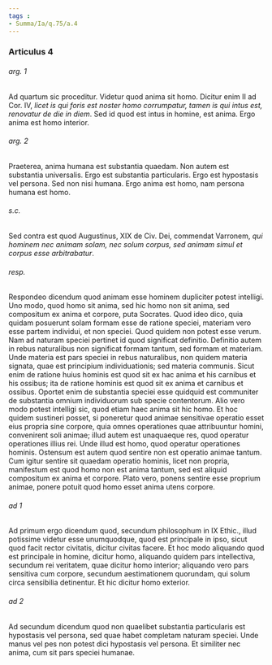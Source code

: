 ```yaml
---
tags : 
- Summa/Ia/q.75/a.4
---
```


### Articulus 4

###### arg. 1
Ad quartum sic proceditur. Videtur quod anima sit homo. Dicitur enim II ad Cor. IV, *licet is qui foris est noster homo corrumpatur, tamen is qui intus est, renovatur de die in diem*. Sed id quod est intus in homine, est anima. Ergo anima est homo interior.

###### arg. 2
Praeterea, anima humana est substantia quaedam. Non autem est substantia universalis. Ergo est substantia particularis. Ergo est hypostasis vel persona. Sed non nisi humana. Ergo anima est homo, nam persona humana est homo.

###### s.c.
Sed contra est quod Augustinus, XIX de Civ. Dei, commendat Varronem, *qui hominem nec animam solam, nec solum corpus, sed animam simul et corpus esse arbitrabatur*.

###### resp.
Respondeo dicendum quod animam esse hominem dupliciter potest intelligi. Uno modo, quod homo sit anima, sed hic homo non sit anima, sed compositum ex anima et corpore, puta Socrates. Quod ideo dico, quia quidam posuerunt solam formam esse de ratione speciei, materiam vero esse partem individui, et non speciei. Quod quidem non potest esse verum. Nam ad naturam speciei pertinet id quod significat definitio. Definitio autem in rebus naturalibus non significat formam tantum, sed formam et materiam. Unde materia est pars speciei in rebus naturalibus, non quidem materia signata, quae est principium individuationis; sed materia communis. Sicut enim de ratione huius hominis est quod sit ex hac anima et his carnibus et his ossibus; ita de ratione hominis est quod sit ex anima et carnibus et ossibus. Oportet enim de substantia speciei esse quidquid est communiter de substantia omnium individuorum sub specie contentorum. Alio vero modo potest intelligi sic, quod etiam haec anima sit hic homo. Et hoc quidem sustineri posset, si poneretur quod animae sensitivae operatio esset eius propria sine corpore, quia omnes operationes quae attribuuntur homini, convenirent soli animae; illud autem est unaquaeque res, quod operatur operationes illius rei. Unde illud est homo, quod operatur operationes hominis. Ostensum est autem quod sentire non est operatio animae tantum. Cum igitur sentire sit quaedam operatio hominis, licet non propria, manifestum est quod homo non est anima tantum, sed est aliquid compositum ex anima et corpore. Plato vero, ponens sentire esse proprium animae, ponere potuit quod homo esset anima utens corpore.

###### ad 1
Ad primum ergo dicendum quod, secundum philosophum in IX Ethic., illud potissime videtur esse unumquodque, quod est principale in ipso, sicut quod facit rector civitatis, dicitur civitas facere. Et hoc modo aliquando quod est principale in homine, dicitur homo, aliquando quidem pars intellectiva, secundum rei veritatem, quae dicitur homo interior; aliquando vero pars sensitiva cum corpore, secundum aestimationem quorundam, qui solum circa sensibilia detinentur. Et hic dicitur homo exterior.

###### ad 2
Ad secundum dicendum quod non quaelibet substantia particularis est hypostasis vel persona, sed quae habet completam naturam speciei. Unde manus vel pes non potest dici hypostasis vel persona. Et similiter nec anima, cum sit pars speciei humanae.

